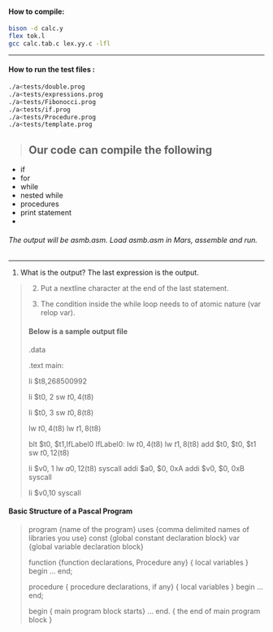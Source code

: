 #### How to compile:
```sh
bison -d calc.y
flex tok.l
gcc calc.tab.c lex.yy.c -lfl
```

-------------------
#### How to run the test files :
```sh
./a<tests/double.prog
./a<tests/expressions.prog
./a<tests/Fibonocci.prog
./a<tests/if.prog
./a<tests/Procedure.prog
./a<tests/template.prog

```
> ## Our code can compile the following 
* if
* for
* while
* nested while
* procedures
* print statement
* 


###### The output will be asmb.asm. Load asmb.asm in Mars, assemble and run.
---------------------

1. What is the output? The last expression is the output.

>2. Put a nextline character at the end of the last statement. 
>
>3. The condition inside the while loop needs to of atomic nature (var relop var).
>
>#### Below is a sample output file
>
>.data
>
>.text
>main:
>
>
>li $t8,268500992
>
>li $t0, 2
>sw $t0,4($t8)
>
>li $t0, 3
>sw $t0,8($t8)
>
>
>lw $t0, 4($t8)
>lw $t1, 8($t8)
>
>blt $t0, $t1,IfLabel0
>IfLabel0:
>lw $t0, 4($t8)
>lw $t1, 8($t8)
>add $t0, $t0, $t1
>sw $t0,12($t8)
>
>
>li $v0, 1
>lw $a0, 12($t8)
>syscall
>addi $a0, $0, 0xA
>addi $v0, $0, 0xB
>syscall
>
>
>
>li $v0,10
>syscall
>
>
>
>
#### Basic Structure of a Pascal Program

>program {name of the program}
>uses {comma delimited names of libraries you use}
>const {global constant declaration block}
>var {global variable declaration block}
>
>function {function declarations, Procedure any}
>{ local variables }
>begin
>...
>end;
>
>procedure { procedure declarations, if any}
>{ local variables }
>begin
>...
>end;
>
>begin { main program block starts}
>...
>end. { the end of main program block }
